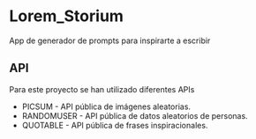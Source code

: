 # Lorem_Storium
App de generador de prompts para inspirarte a escribir


## API

Para este proyecto se han utilizado diferentes APIs
- PICSUM - API pública de imágenes aleatorias.
- RANDOMUSER - API pública de datos aleatorios de personas.
- QUOTABLE - API pública de frases inspiracionales.